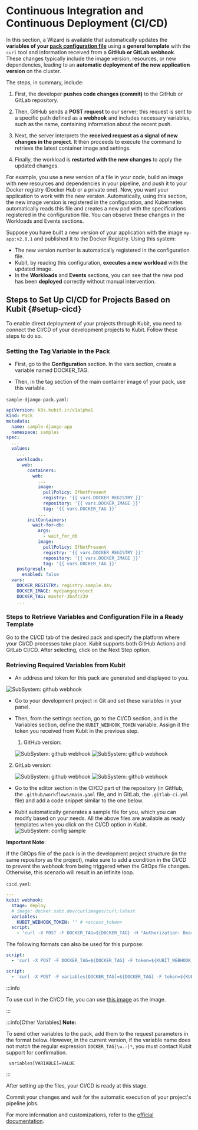 # Continuous Integration and Continuous Deployment (CI/CD)

In this section, a Wizard is available that automatically updates the **variables of your [pack configuration file](../config)** using a **general template** with the `curl` tool and information received from a **GitHub or GitLab webhook**. These changes typically include the image version, resources, or new dependencies, leading to an **automatic deployment of the new application version** on the cluster.

The steps, in summary, include:

1. First, the developer **pushes code changes (commit)** to the GitHub or GitLab repository.

2. Then, GitHub sends a **POST request** to our server; this request is sent to a specific path defined as a **webhook** and includes necessary variables, such as the name, containing information about the recent push.

3. Next, the server interprets the **received request as a signal of new changes in the project**. It then proceeds to execute the command to retrieve the latest container image and settings.

4. Finally, the workload is **restarted with the new changes** to apply the updated changes.

For example, you use a new version of a file in your code, build an image with new resources and dependencies in your pipeline, and push it to your Docker registry (Docker Hub or a private one). Now, you want your application to work with the new version. Automatically, using this section, the new image version is registered in the configuration, and Kubernetes automatically reads this file and creates a new pod with the specifications registered in the configuration file. You can observe these changes in the Workloads and Events sections.

Suppose you have built a new version of your application with the image `my-app:v2.0.1` and published it to the Docker Registry. Using this system:

- The new version number is automatically registered in the configuration file.
- Kubit, by reading this configuration, **executes a new workload** with the updated image.
- In the **Workloads** and **Events** sections, you can see that the new pod has been **deployed** correctly without manual intervention.

## Steps to Set Up CI/CD for Projects Based on Kubit {#setup-cicd}

To enable direct deployment of your projects through Kubit, you need to connect the CI/CD of your development projects to Kubit. Follow these steps to do so.

### Setting the Tag Variable in the Pack

- First, go to the **Configuration** section. In the vars section, create a variable named DOCKER_TAG.

- Then, in the tag section of the main container image of your pack, use this variable.

`sample-django-pack.yaml`:

```yaml
apiVersion: k8s.kubit.ir/v1alpha1
kind: Pack
metadata:
  name: sample-django-app
  namespace: samples
spec:
  ...
  values:
    ...
    workloads:
      web:
        containers:
          web:
            ...
            image:
              pullPolicy: IfNotPresent
              registry: '{{ vars.DOCKER_REGISTRY }}'
              repository: '{{ vars.DOCKER_IMAGE }}'
              tag: '{{ vars.DOCKER_TAG }}'
            ...
        initContainers:
          wait-for-db:
            args:
              - wait_for_db
            image:
              pullPolicy: IfNotPresent
              registry: '{{ vars.DOCKER_REGISTRY }}'
              repository: '{{ vars.DOCKER_IMAGE }}'
              tag: '{{ vars.DOCKER_TAG }}'
    postgresql:
      enabled: false
  vars:
    DOCKER_REGISTRY: registry.sample.dev
    DOCKER_IMAGE: mydjangoproject
    DOCKER_TAG: master-3bafc239
    ...
```

### Steps to Retrieve Variables and Configuration File in a Ready Template

Go to the CI/CD tab of the desired pack and specify the platform where your CI/CD processes take place. Kubit supports both GitHub Actions and GitLab CI/CD. After selecting, click on the Next Step option.

### Retrieving Required Variables from Kubit

- An address and token for this pack are generated and displayed to you.

![SubSystem: github webhook](img/webhook-vars.png)

- Go to your development project in Git and set these variables in your panel.

- Then, from the settings section, go to the CI/CD section, and in the Variables section, define the `KUBIT_WEBHOOK_TOKEN` variable. Assign it the token you received from Kubit in the previous step.

  1. GitHub version:

  ![SubSystem: github webhook](img/github-webhook.png)
  ![SubSystem: github webhook](img/github-webhook-secrets.png)

2. GitLab version:

   ![SubSystem: github webhook](img/gitlab-webhook.png)
   ![SubSystem: github webhook](img/gitlab-webhook-secrets.png)

- Go to the editor section in the CI/CD part of the repository (in GitHub, the `.github/workflows/main.yaml` file, and in GitLab, the `.gitlab-ci.yml` file) and add a code snippet similar to the one below.

- Kubit automatically generates a sample file for you, which you can modify based on your needs. All the above files are available as ready templates when you click on the CI/CD option in Kubit.
  ![SubSystem: config sample](img/config-sample.png)

**Important Note**:

If the GitOps file of the pack is in the development project structure (in the same repository as the project), make sure to add a condition in the CI/CD to prevent the webhook from being triggered when the GitOps file changes. Otherwise, this scenario will result in an infinite loop.

`cicd.yaml`:

```yml
---
kubit webhook:
  stage: deploy
  # image: docker.sabz.dev/curlimages/curl:latest
  variables:
    KUBIT_WEBHOOK_TOKEN: '' # <access_token>
  script:
    - 'curl -X POST -F DOCKER_TAG=${DOCKER_TAG} -H "Authorization: Bearer ${KUBIT_WEBHOOK_TOKEN}"  https://api.kubit.ir/api/core/packs/<pack_uid>/vars/'
```

The following formats can also be used for this purpose:

```yml
script:
  - 'curl -X POST -F DOCKER_TAG=${DOCKER_TAG} -F token=${KUBIT_WEBHOOK_TOKEN}  https://api.kubit.ir/api/core/packs/<pack_uid>/vars/'
```

```yml
script:
  - 'curl -X POST -F variables[DOCKER_TAG]=${DOCKER_TAG} -F token=${KUBIT_WEBHOOK_TOKEN}  https://api.kubit.ir/api/core/packs/<pack_uid>/vars/'
```

:::info

To use curl in the CI/CD file, you can use [this image](docker.sabz.dev/curlimages/curl:latest) as the image.

:::

:::info[Other Variables]
**Note:**

To send other variables to the pack, add them to the request parameters in the format below. However, in the current version, if the variable name does not match the regular expression `DOCKER_TAG[\w.-]*`, you must contact Kubit support for confirmation.

     variables[VARIABLE]=VALUE

:::

After setting up the files, your CI/CD is ready at this stage.

Commit your changes and wait for the automatic execution of your project's pipeline jobs.

For more information and customizations, refer to the [official documentation](https://docs.gitlab.com/ee/ci/).
